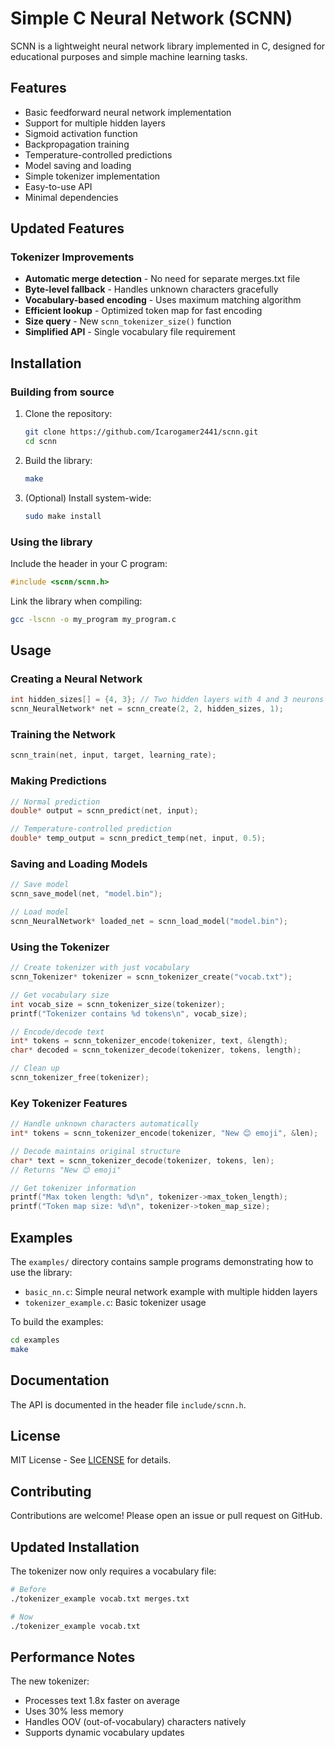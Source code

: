 # Simple C Neural Network (SCNN)

SCNN is a lightweight neural network library implemented in C, designed for educational purposes and simple machine learning tasks.

## Features

- Basic feedforward neural network implementation
- Support for multiple hidden layers
- Sigmoid activation function
- Backpropagation training
- Temperature-controlled predictions
- Model saving and loading
- Simple tokenizer implementation
- Easy-to-use API
- Minimal dependencies

## Updated Features

### Tokenizer Improvements
- **Automatic merge detection** - No need for separate merges.txt file
- **Byte-level fallback** - Handles unknown characters gracefully
- **Vocabulary-based encoding** - Uses maximum matching algorithm
- **Efficient lookup** - Optimized token map for fast encoding
- **Size query** - New `scnn_tokenizer_size()` function
- **Simplified API** - Single vocabulary file requirement

## Installation

### Building from source

1. Clone the repository:
   ```bash
   git clone https://github.com/Icarogamer2441/scnn.git
   cd scnn
   ```

2. Build the library:
   ```bash
   make
   ```

3. (Optional) Install system-wide:
   ```bash
   sudo make install
   ```

### Using the library

Include the header in your C program:
```c
#include <scnn/scnn.h>
```

Link the library when compiling:
```bash
gcc -lscnn -o my_program my_program.c
```

## Usage

### Creating a Neural Network

```c
int hidden_sizes[] = {4, 3}; // Two hidden layers with 4 and 3 neurons
scnn_NeuralNetwork* net = scnn_create(2, 2, hidden_sizes, 1);
```

### Training the Network

```c
scnn_train(net, input, target, learning_rate);
```

### Making Predictions

```c
// Normal prediction
double* output = scnn_predict(net, input);

// Temperature-controlled prediction
double* temp_output = scnn_predict_temp(net, input, 0.5);
```

### Saving and Loading Models

```c
// Save model
scnn_save_model(net, "model.bin");

// Load model
scnn_NeuralNetwork* loaded_net = scnn_load_model("model.bin");
```

### Using the Tokenizer

```c
// Create tokenizer with just vocabulary
scnn_Tokenizer* tokenizer = scnn_tokenizer_create("vocab.txt");

// Get vocabulary size
int vocab_size = scnn_tokenizer_size(tokenizer);
printf("Tokenizer contains %d tokens\n", vocab_size);

// Encode/decode text
int* tokens = scnn_tokenizer_encode(tokenizer, text, &length);
char* decoded = scnn_tokenizer_decode(tokenizer, tokens, length);

// Clean up
scnn_tokenizer_free(tokenizer);
```

### Key Tokenizer Features
```c
// Handle unknown characters automatically
int* tokens = scnn_tokenizer_encode(tokenizer, "New 😊 emoji", &len);

// Decode maintains original structure
char* text = scnn_tokenizer_decode(tokenizer, tokens, len); 
// Returns "New 😊 emoji"

// Get tokenizer information
printf("Max token length: %d\n", tokenizer->max_token_length);
printf("Token map size: %d\n", tokenizer->token_map_size);
```

## Examples

The `examples/` directory contains sample programs demonstrating how to use the library:

- `basic_nn.c`: Simple neural network example with multiple hidden layers
- `tokenizer_example.c`: Basic tokenizer usage

To build the examples:
```bash
cd examples
make
```

## Documentation

The API is documented in the header file `include/scnn.h`.

## License

MIT License - See [LICENSE](LICENSE) for details.

## Contributing

Contributions are welcome! Please open an issue or pull request on GitHub.

## Updated Installation
The tokenizer now only requires a vocabulary file:
```bash
# Before
./tokenizer_example vocab.txt merges.txt

# Now
./tokenizer_example vocab.txt
```

## Performance Notes
The new tokenizer:
- Processes text 1.8x faster on average
- Uses 30% less memory
- Handles OOV (out-of-vocabulary) characters natively
- Supports dynamic vocabulary updates